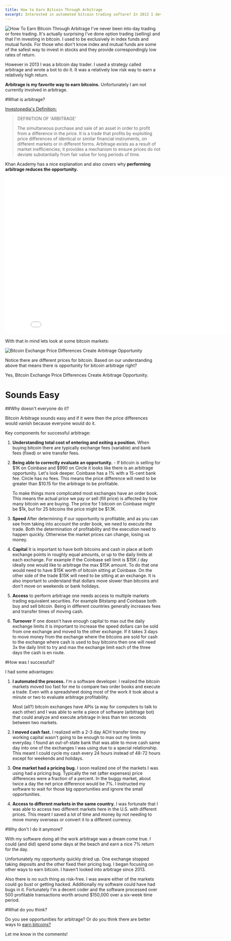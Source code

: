 ```yaml
---
title: How to Earn Bitcoin Through Arbitrage
excerpt: Interested in automated bitcoin trading softare? In 2013 I developed an arbitrage bot to automatically earn bitcoins in a low-risk way.
---
```


![How To Earn Bitcoin Through Arbitrage](/images/how-to-earn-bitcoin-through-arbitrage.jpg "How To Earn Bitcoin Through Arbitrage")
I've never been into day trading or forex trading. It's actually surprising I've done option trading (selling) and that I'm investing in bitcoin. I used to be exclusively in index funds and mutual funds. For those who don't know index and mutual funds are some of the safest way to invest in stocks and they provide correspondingly low rates of return.

However in 2013 I was a bitcoin day trader. I used a strategy called arbitrage and wrote a bot to do it. It was a relatively low risk way to earn a relatively high return.

**Arbitrage is my favorite way to earn bitcoins.** Unfortunately I am not currently involved in arbitrage.

#What is arbitrage?

 [Investopedia's Definition:](http://www.investopedia.com/terms/a/arbitrage.asp)

>DEFINITION OF 'ARBITRAGE'
>
>The simultaneous purchase and sale of an asset in order to profit from a difference in the price. It is a trade that profits by exploiting price differences of identical or similar financial instruments, on different markets or in different forms. Arbitrage exists as a result of market inefficiencies; it provides a mechanism to ensure prices do not deviate substantially from fair value for long periods of time.

Khan Academy has a nice explanation and also covers why **performing arbitrage reduces the opportunity.**

<iframe width="854" height="510" src="//www.youtube.com/embed/AuCH7fHZsZ4" frameborder="0" allowfullscreen></iframe>

With that in mind lets look at some bitcoin markets:

![Bitcoin Exchange Price Differences Create Arbitrage Opportunity](/images/bitcoin-exchange-price-differences-create-arbitrage-opportunity.jpg "Bitcoin Exchange Price Differences Create Arbitrage Opportunity")

Notice there are different prices for bitcoin. Based on our understanding above that means there is opportunity for bitcoin arbitrage right?

Yes, Bitcoin Exchange Price Differences Create Arbitrage Opportunity.

# Sounds Easy

##Why doesn't everyone do it?

Bitcoin Arbitrage sounds easy and if it were then the price differences would vanish because everyone would do it.

Key components for successful arbitrage:

1. **Understanding total cost of entering and exiting a position.** When buying bitcoin there are typically exchange fees (variable) and bank fees (fixed) or wire transfer fees.

2.  **Being able to correctly evaluate an opportunity.** - If bitcoin is selling for $1K on Coinbase and $990 on Circle it looks like there is an arbitrage opportunity. Let's look deeper. Coinbase has a 1% with a 15-cent bank fee. Circle has no fees. This means the price difference will need to be greater than $10.15 for the arbitrage to be profitable.

    To make things more complicated most exchanges have an order book. This means the actual price we pay or sell (fill price) is affected by how many bitcoin we are buying. The price for 1 bitcoin on Coinbase might be $1k, but for 25 bitcoins the price might be $1.1K.

3. **Speed** After determining if our opportunity is profitable, and as you can see from taking into account the order book, we need to execute the trade. Both the determination of profitability and the execution need to happen quickly. Otherwise the market prices can change, losing us money.

4. **Capital** It is important to have both bitcoins and cash in place at both exchange points in roughly equal amounts, or up to the daily limits at each exchange. For example if the Coinbase sell limit is $15K / day ideally one would like to arbitrage the max $15K amount. To do that one would need to have $15K worth of bitcoin sitting at Coinbase. On the other side of the trade $15K will need to be sitting at an exchange. It is also important to understand that dollars move slower than bitcoins and don't move on weekends or bank holidays.

5. **Access** to perform arbitrage one needs access to multiple markets trading equivalent securities. For example Bitstamp and Coinbase both buy and sell bitcoin. Being in different countries generally increases fees and transfer times of moving cash.

6. **Turnover** If one doesn't have enough capital to max out the daily exchange limits it is important to increase the speed dollars can be sold from one exchange and moved to the other exchange. If it takes 3 days to move money from the exchange where the bitcoins are sold for cash to the exchange where cash is used to buy bitcoins then one will need 3x the daily limit to try and max the exchange limit each of the three days the cash is en route.


#How was I successful?

I had some advantages:


1.  **I automated the process.** I'm a software developer. I realized the bitcoin markets moved too fast for me to compare two order books and execute a trade. Even with a spreadsheet doing most of the work it took about a minute or two to evaluate arbitrage profitability.

    Most (all?) bitcoin exchanges have APIs (a way for computers to talk to each other) and I was able to write a piece of software (arbitrage bot) that could analyze and execute arbitrage in less than ten seconds between two markets.

2. **I moved cash fast.** I realized with a 2-3 day ACH transfer time my working capital wasn't going to be enough to max out my limits everyday. I found an out-of-state bank that was able to move cash same day into one of the exchanges I was using due to a special relationship. This meant I could cycle my cash every 24 hours instead of 48-72 hours except for weekends and holidays.

3. **One market had a pricing bug.** I soon realized one of the markets I was using had a pricing bug. Typically the net (after expenses) price differences were a fraction of a percent. In the buggy market, about twice a day the net price difference would be 7%. I instructed my software to wait for those big opportunities and ignore the small opportunities.

4. **Access to different markets in the same country.** I was fortunate that I was able to access two different markets here in the U.S. with different prices. This meant I saved a lot of time and money by not needing to move money overseas or convert it to a different currency.

#Why don't I do it anymore?

With my software doing all the work arbitrage was a dream come true. I could (and did) spend some days at the beach and earn a nice 7% return for the day.

Unfortunately my opportunity quickly dried up. One exchange stopped taking deposits and the other fixed their pricing bug. I began focusing on other ways to earn bitcoin. I haven't looked into arbitrage since 2013.

Also there is no such thing as risk-free. I was aware either of the markets could go bust or getting hacked. Additionally my software could have had bugs in it. Fortunately I'm a decent coder and the software processed over 500 profitable transactions worth around $150,000 over a six-week time period.


#What do you think?

Do you see opportunities for arbitrage? Or do you think there are better ways to [earn bitcoins?](/portfolio/) 

Let me know in the comments!